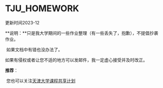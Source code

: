 # TJU_HOMEWORK

更新时间2023-12

**说明：**只是我大学期间的一些作业整理（有一些丢失了，抱歉），不提倡抄袭作业。

​	如果文档中有错也没办法了。

​	如果有侵权或者让您不适的地方可以发邮件，我一定虚心接受并及时改正。

**推荐**：

​	您也可以关注[天津大学课程共享计划](https://github.com/superpung/TJU-CourseSharing)



